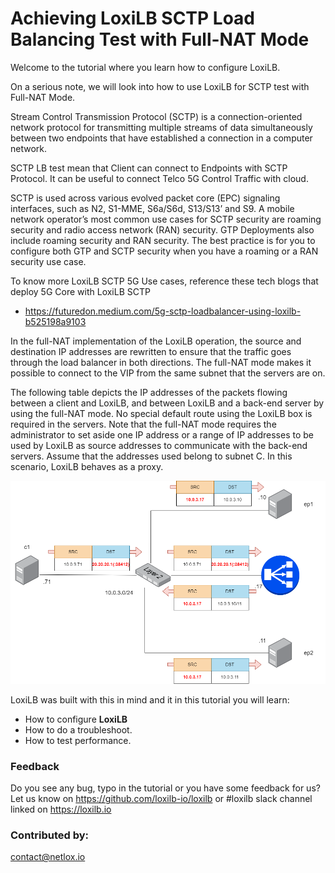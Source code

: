 #  Achieving LoxiLB SCTP Load Balancing Test with Full-NAT Mode

Welcome to the tutorial where you learn how to configure LoxiLB.

On a serious note, we will look into how to use LoxiLB for SCTP test with Full-NAT Mode. 

Stream Control Transmission Protocol (SCTP) is a connection-oriented network protocol for transmitting multiple streams of data simultaneously between two endpoints that have established a connection in a computer network.

SCTP LB test mean that Client can connect to Endpoints with SCTP Protocol. It can be useful to connect Telco 5G Control Traffic with cloud.

SCTP is used across various evolved packet core (EPC) signaling interfaces, such as N2, S1-MME, S6a/S6d, S13/S13’ and S9. A mobile network operator’s most common use cases for SCTP security are roaming security and radio access network (RAN) security. GTP Deployments also include roaming security and RAN security. The best practice is for you to configure both GTP and SCTP security when you have a roaming or a RAN security use case.

To know more LoxiLB SCTP 5G Use cases, reference these tech blogs that deploy 5G Core with LoxiLB SCTP

* https://futuredon.medium.com/5g-sctp-loadbalancer-using-loxilb-b525198a9103

In the full-NAT implementation of the LoxiLB operation, the source and destination IP addresses are rewritten to ensure that the traffic goes through the load balancer in both directions. The full-NAT mode makes it possible to connect to the VIP from the same subnet that the servers are on.

The following table depicts the IP addresses of the packets flowing between a client and LoxiLB, and between LoxiLB and a back-end server by using the full-NAT mode. No special default route using the LoxiLB box is required in the servers. Note that the full-NAT mode requires the administrator to set aside one IP address or a range of IP addresses to be used by LoxiLB as source addresses to communicate with the back-end servers. Assume that the addresses used belong to subnet C. In this scenario, LoxiLB behaves as a proxy.

![configuration](./assets/configuration.png)

LoxiLB was built with this in mind and it in this tutorial you will learn:

* How to configure **LoxiLB**
* How to do a troubleshoot.
* How to test performance.

### Feedback

Do you see any bug, typo in the tutorial or you have some feedback for us?
Let us know on https://github.com/loxilb-io/loxilb or #loxilb slack channel linked on https://loxilb.io

### Contributed by:
contact@netlox.io

